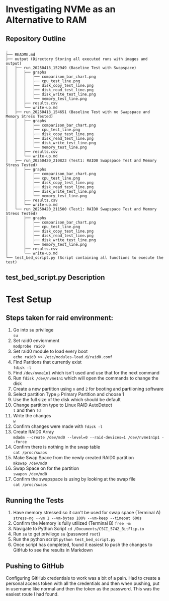 # Investigating NVMe as an Alternative to RAM
## Repository Outline
```
.
├── README.md
├── output (Directory Storing all executed runs with images and output)
│   ├── run_20250413_152949 (Baseline Test with Swapspace)
│   │   ├── graphs
│   │   │   ├── comparison_bar_chart.png
│   │   │   ├── cpu_test_line.png
│   │   │   ├── disk_copy_test_line.png
│   │   │   ├── disk_read_test_line.png
│   │   │   ├── disk_write_test_line.png
│   │   │   └── memory_test_line.png
│   │   ├── results.csv
│   │   └── write-up.md
│   ├── run_20250413_154651 (Baseline Test with no Swapspace and Memory Stress Tested)
│   │   ├── graphs
│   │   │   ├── comparison_bar_chart.png
│   │   │   ├── cpu_test_line.png
│   │   │   ├── disk_copy_test_line.png
│   │   │   ├── disk_read_test_line.png
│   │   │   ├── disk_write_test_line.png
│   │   │   └── memory_test_line.png
│   │   ├── results.csv
│   │   └── write-up.md
│   ├── run_20250420_210823 (Test1: RAID0 Swapspace Test and Memory Stress Tested)
│   │   ├── graphs
│   │   │   ├── comparison_bar_chart.png
│   │   │   ├── cpu_test_line.png
│   │   │   ├── disk_copy_test_line.png
│   │   │   ├── disk_read_test_line.png
│   │   │   ├── disk_write_test_line.png
│   │   │   └── memory_test_line.png
│   │   ├── results.csv
│   │   └── write-up.md
│   └── run_20250420_211500 (Test1: RAID0 Swapspace Test and Memory Stress Tested)
│       ├── graphs
│       │   ├── comparison_bar_chart.png
│       │   ├── cpu_test_line.png
│       │   ├── disk_copy_test_line.png
│       │   ├── disk_read_test_line.png
│       │   ├── disk_write_test_line.png
│       │   └── memory_test_line.png
│       ├── results.csv
│       └── write-up.md
└── test_bed_script.py (Script containing all functions to execute the test)
```

## test_bed_script.py Description
<TBD>

# Test Setup
## Steps taken for raid environment:                                                         
                                                                                          
1. Go into su privilege                                                                   
        `su`                                                                              
1. Set raid0 enviornment                                                                  
        `modprobe raid0`                                                                  
1. Set raid0 module to load every boot                                                    
        `echo raid0 >> /etc/modules-load.d/raid0.conf`                                    
1. Find Paritions that currently exist                                                    
        `fdisk -l`                                                                        
1. Find `/dev/nvme1n1` which isn't used and use that for the next command                 
1. Run `fdisk /dev/nvme1n1` which will open the commands to change the disk               
1. Create a new partition using `n` and `2` for booting and partiioning software          
1. Select partition Type `p` Primary Partition and choose 1                               
1. Use the full size of the disk which should be default                                  
1. Change partition type to Linux RAID AutoDetect                                         
        `t` and then `fd`                                                                 
1. Write the changes                                                                      
        `w`                                                                               
1. Confirm changes were made with `fdisk -l`                                              
1. Create RAID0 Array                                                                     
        `mdadm --create /dev/md0 --level=0 --raid-devices=1 /dev/nvme1n1p1 --force`       
1. Confirm there is nothing in the swap table                                             
        `cat /proc/swaps`                                                                 
1. Make Swap Space from the newly created RAID0 partition                                 
        `mkswap /dev/md0`                                                                 
1. Swap Space on for the partition                                                        
        `swapon /dev/md0`                                                                 
1. Confirm the swapspace is using by looking at the swap file                             
        `cat /proc/swaps`

## Running the Tests
1. Have memory stressed so it can't be used for swap space (Terminal A)
        `stress-ng --vm 1 --vm-bytes 100% --vm-keep --timeout 600s`
1. Confirm the Memory is fully utilized (Terminal B)
        `free -m`
1. Navigate to Python Script
        `cd /Documents/CSCI_5742_BitFlip.io`
1. Run `su` to get privilege
        `su` (password `root`)
1. Run the python script
        `python test_bed_script.py`
1. Once script has completed, found it easiest to push the changes to GitHub to see the results in Markdown

## Pushing to GitHub
Configuring GitHub credentials to work was a bit of a pain.  Had to create a personal access token with all the credentials and then when pushing, put in username like normal and then the token as the password. This was the easiest route I had found.
